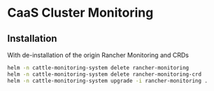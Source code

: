 # CaaS Cluster Monitoring

## Installation

With de-installation of the origin Rancher Monitoring and CRDs

```bash
helm -n cattle-monitoring-system delete rancher-monitoring
helm -n cattle-monitoring-system delete rancher-monitoring-crd
helm -n cattle-monitoring-system upgrade -i rancher-monitoring .
```
 
